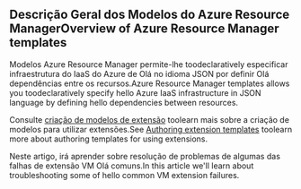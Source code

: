 

## <a name="overview-of-azure-resource-manager-templates"></a><span data-ttu-id="36f84-101">Descrição Geral dos Modelos do Azure Resource Manager</span><span class="sxs-lookup"><span data-stu-id="36f84-101">Overview of Azure Resource Manager templates</span></span>
<span data-ttu-id="36f84-102">Modelos Azure Resource Manager permite-lhe toodeclaratively especificar infraestrutura do IaaS do Azure de Olá no idioma JSON por definir Olá dependências entre os recursos.</span><span class="sxs-lookup"><span data-stu-id="36f84-102">Azure Resource Manager templates allows you toodeclaratively specify hello Azure IaaS infrastructure in JSON language by defining hello dependencies between resources.</span></span>

<span data-ttu-id="36f84-103">Consulte [criação de modelos de extensão](../articles/virtual-machines/windows/template-description.md?toc=%2fazure%2fvirtual-machines%2fwindows%2ftoc.json) toolearn mais sobre a criação de modelos para utilizar extensões.</span><span class="sxs-lookup"><span data-stu-id="36f84-103">See  [Authoring extension templates](../articles/virtual-machines/windows/template-description.md?toc=%2fazure%2fvirtual-machines%2fwindows%2ftoc.json) toolearn more about authoring templates for using extensions.</span></span>

<span data-ttu-id="36f84-104">Neste artigo, irá aprender sobre resolução de problemas de algumas das falhas de extensão VM Olá comuns.</span><span class="sxs-lookup"><span data-stu-id="36f84-104">In this article we'll learn about troubleshooting some of hello common VM extension failures.</span></span>

